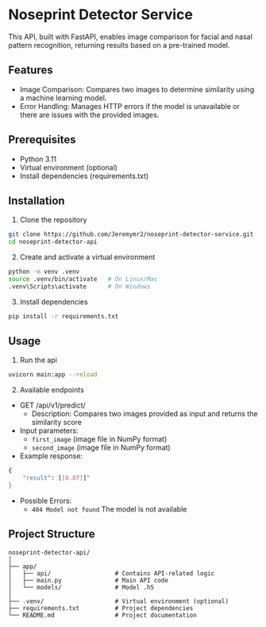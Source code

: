 # Noseprint Detector Service

This API, built with FastAPI, enables image comparison for facial and nasal pattern recognition, returning results based on a pre-trained model.

## Features
- Image Comparison: Compares two images to determine similarity using a machine learning model.
- Error Handling: Manages HTTP errors if the model is unavailable or there are issues with the provided images.


## Prerequisites

- Python 3.11
- Virtual environment (optional)
- Install dependencies (requirements.txt)

## Installation
1. Clone the repository
```sh
git clone https://github.com/Jeremymr2/noseprint-detector-service.git
cd noseprint-detector-api
```
2. Create and activate a virtual environment
```sh
python -m venv .venv
source .venv/bin/activate   # On Linux/Mac
.venv\Scripts\activate      # On Windows
```
3. Install dependencies
```sh
pip install -r requirements.txt
```

## Usage

1. Run the api
```sh
uvicorn main:app --reload
```
2. Available endpoints
- GET /api/v1/predict/
  - Description: Compares two images provided as input and returns the similarity score
- Input parameters:
  - `first_image` (image file in NumPy format)
  - `second_image` (image file in NumPy format)
- Example response:
```sh
{
    "result": [[0.87]]"
}
```
- Possible Errors:
  - `404 Model not found` The model is not available

## Project Structure
```
noseprint-detector-api/
│
├── app/
│   ├── api/                  # Contains API-related logic
│   ├── main.py               # Main API code
│   └── models/               # Model .h5
│
├── .venv/                    # Virtual environment (optional)
├── requirements.txt          # Project dependencies
└── README.md                 # Project documentation
```